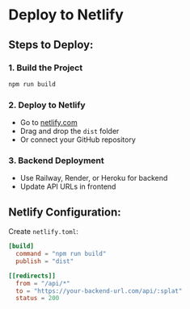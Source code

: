 # Deploy to Netlify

## Steps to Deploy:

### 1. Build the Project
```bash
npm run build
```

### 2. Deploy to Netlify
- Go to [netlify.com](https://netlify.com)
- Drag and drop the `dist` folder
- Or connect your GitHub repository

### 3. Backend Deployment
- Use Railway, Render, or Heroku for backend
- Update API URLs in frontend

## Netlify Configuration:
Create `netlify.toml`:
```toml
[build]
  command = "npm run build"
  publish = "dist"

[[redirects]]
  from = "/api/*"
  to = "https://your-backend-url.com/api/:splat"
  status = 200
```
